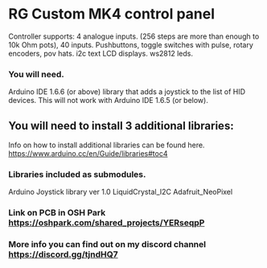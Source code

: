 # RG Custom MK4 control panel

Controller supports: 4 analogue inputs. (256 steps are more than enough to 10k Ohm pots), 40 inputs. Pushbuttons, toggle switches with pulse, rotary encoders, pov hats.
i2c text LCD displays. ws2812 leds.

### You will need.

Arduino IDE 1.6.6 (or above) library that adds a joystick to the list of HID devices. This will not work with Arduino IDE 1.6.5 (or below).

## You will need to install 3 additional libraries:
Info on how to install additional libraries can be found here.
https://www.arduino.cc/en/Guide/libraries#toc4

### Libraries included as submodules.
Arduino Joystick library ver 1.0
LiquidCrystal_I2C
Adafruit_NeoPixel

### Link on PCB in OSH Park https://oshpark.com/shared_projects/YERseqpP

### More info you can find out on my discord channel https://discord.gg/tjndHQ7
